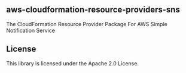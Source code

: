 ## aws-cloudformation-resource-providers-sns

The CloudFormation Resource Provider Package For AWS Simple Notification Service

## License

This library is licensed under the Apache 2.0 License.
